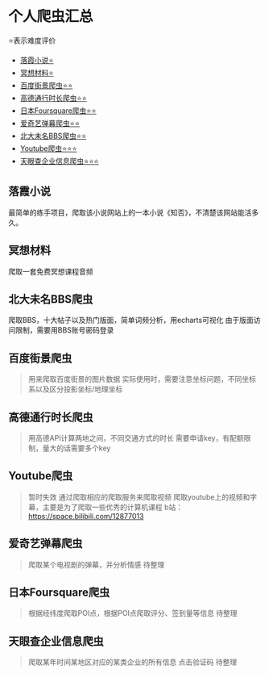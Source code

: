 # 个人爬虫汇总
⭐表示难度评价
- [落霞小说⭐](#落霞小说)  
- [冥想材料⭐](#冥想材料)  
- [百度街景爬虫⭐⭐](#百度街景爬虫)
- [高德通行时长爬虫⭐⭐](#高德通行时长爬虫)
- [日本Foursquare爬虫⭐⭐](#日本Foursquare爬虫)
- [爱奇艺弹幕爬虫⭐⭐](#爱奇艺弹幕爬虫)
- [北大未名BBS爬虫⭐⭐](#北大未名BBS爬虫)  
- [Youtube爬虫⭐⭐⭐](#Youtube爬虫)  
- [天眼查企业信息爬虫⭐⭐⭐](#天眼查企业信息爬虫)

## 落霞小说
最简单的练手项目，爬取该小说网站上的一本小说《知否》，不清楚该网站能活多久。


## 冥想材料
爬取一套免费冥想课程音频

## 北大未名BBS爬虫
爬取BBS，十大帖子以及热门版面，简单词频分析，用echarts可视化
由于版面访问限制，需要用BBS账号密码登录

## 百度街景爬虫
> 用来爬取百度街景的图片数据
> 实际使用时，需要注意坐标问题，不同坐标系以及区分投影坐标/地理坐标

## 高德通行时长爬虫
> 用高德API计算两地之间，不同交通方式的时长
> 需要申请key，有配额限制，量大的话需要多个key

## Youtube爬虫
> 暂时失效
> 通过爬取相应的爬取服务来爬取视频
> 爬取youtube上的视频和字幕，主要是为了爬取一些优秀的计算机课程
> b站：https://space.bilibili.com/12877013

## 爱奇艺弹幕爬虫
> 爬取某个电视剧的弹幕，并分析情感
> 待整理

## 日本Foursquare爬虫
> 根据经纬度爬取POI点，根据POI点爬取评分、签到量等信息
> 待整理

## 天眼查企业信息爬虫
> 爬取某年时间某地区对应的某类企业的所有信息
> 点击验证码
> 待整理
